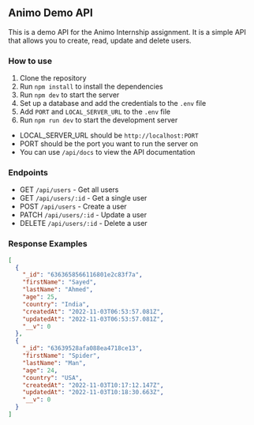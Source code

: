 ## Animo Demo API

This is a demo API for the Animo Internship assignment. It is a simple API that allows you to create, read, update and delete users.

### How to use

1. Clone the repository
2. Run `npm install` to install the dependencies
3. Run `npm dev` to start the server
4. Set up a database and add the credentials to the `.env` file
5. Add `PORT` and `LOCAL_SERVER_URL` to the `.env` file
6. Run `npm run dev` to start the development server

- LOCAL_SERVER_URL should be `http://localhost:PORT`
- PORT should be the port you want to run the server on
- You can use `/api/docs` to view the API documentation

### Endpoints

- GET `/api/users` - Get all users
- GET `/api/users/:id` - Get a single user
- POST `/api/users` - Create a user
- PATCH `/api/users/:id` - Update a user
- DELETE `/api/users/:id` - Delete a user

### Response Examples

```json
[
  {
    "_id": "6363658566116801e2c83f7a",
    "firstName": "Sayed",
    "lastName": "Ahmed",
    "age": 25,
    "country": "India",
    "createdAt": "2022-11-03T06:53:57.081Z",
    "updatedAt": "2022-11-03T06:53:57.081Z",
    "__v": 0
  },
  {
    "_id": "63639528afa088ea4718ce13",
    "firstName": "Spider",
    "lastName": "Man",
    "age": 24,
    "country": "USA",
    "createdAt": "2022-11-03T10:17:12.147Z",
    "updatedAt": "2022-11-03T10:18:30.663Z",
    "__v": 0
  }
]
```
